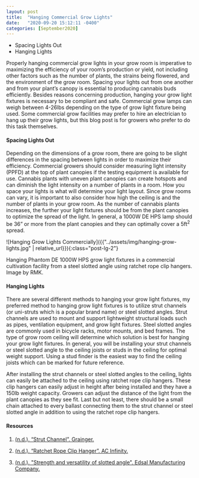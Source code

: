 ```yaml
---
layout: post
title:  "Hanging Commercial Grow Lights"
date:   "2020-09-20 15:12:11 -0400"
categories: [September2020]
---
```





* Spacing Lights Out
* Hanging Lights




Properly hanging commercial grow lights in your grow room is imperative to maximizing the efficiency of your room’s production or yield, not including other factors such as the number of plants, the strains being flowered, and the environment of the grow room. Spacing your lights out from one another and from your plant’s canopy is essential to producing cannabis buds efficiently. Besides reasons concerning production, hanging your grow light fixtures is necessary to be compliant and safe. Commercial grow lamps can weigh between 4-26lbs depending on the type of grow light fixture being used. Some commercial grow facilities may prefer to hire an electrician to hang up their grow lights, but this blog post is for growers who prefer to do this task themselves.



#### Spacing Lights Out
Depending on the dimensions of a grow room, there are going to be slight differences in the spacing between lights in order to maximize their efficiency. Commercial growers should consider measuring light intensity (PPFD) at the top of plant canopies if the testing equipment is available for use. Cannabis plants with uneven plant canopies can create hotspots and can diminish the light intensity on a number of plants in a room. How you space your lights is what will determine your light layout. Since grow rooms can vary, it is important to also consider how high the ceiling is and the number of plants in your grow room. As the number of cannabis plants increases, the further your light fixtures should be from the plant canopies to optimize the spread of the light. In general, a 1000W DE HPS lamp should be 36” or more from the plant canopies and they can optimally cover a 5ft<sup>2</sup> spread. 



![Hanging Grow Lights Commercially]({{"../assets/img/hanging-grow-lights.jpg" | relative_url}}){:class="post-lg-2"}
<div class="text-center blog-caption">
Hanging Phantom DE 1000W HPS grow light fixtures in a commercial cultivation facility from a steel slotted angle using ratchet rope clip hangers. Image by RMK. 
</div>



#### Hanging Lights 
There are several different methods to hanging your grow light fixtures, my preferred method to hanging grow light fixtures is to utilize strut channels (or uni-struts which is a popular brand name) or steel slotted angles. Strut channels are used to mount and support lightweight structural loads such as pipes, ventilation equipment, and grow light fixtures. Steel slotted angles are commonly used in bicycle racks, motor mounts, and bed frames. The type of grow room ceiling will determine which solution is best for hanging your grow light fixtures. In general, you will be installing your strut channels or steel slotted angle to the ceiling joists or studs in the ceiling for optimal weight support. Using a stud finder is the easiest way to find the ceiling joists which can be marked for future reference. 

After installing the strut channels or steel slotted angles to the ceiling, lights can easily be attached to the ceiling using ratchet rope clip hangers. These clip hangers can easily adjust in height after being installed and they have a 150lb weight capacity. Growers can adjust the distance of the light from the plant canopies as they see fit. Last but not least, there should be a small chain attached to every ballast connecting them to the strut channel or steel slotted angle in addition to using the ratchet rope clip hangers. 




#### Resources
1. <a href="https://www.grainger.com/category/electrical/electrical-boxes-conduit-raceways-strut/strut-channel-and-accessories/strut-channel"> (n.d.). “Strut Channel”. Grainger.  
</a>

2. <a href="https://www.acinfinity.com/hvac-home-ventilation/inline-duct-fan-systems/heavy-duty-adjustable-rope-clip-hanger-one-pair/"> (n.d.). “Ratchet Rope Clip Hanger”. AC Infinity.
</a>

3. <a href="http://edsal.com/docs/testdoc.pdf"> (n.d.). "Strength and versatility of slotted angle".  Edsal Manufacturing Company. 
</a>

